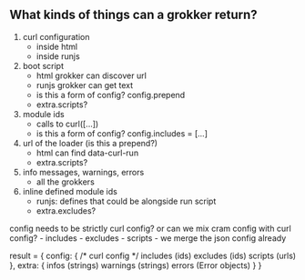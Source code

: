 ## What kinds of things can a grokker return?

1. curl configuration
	- inside html
	- inside runjs
2. boot script
	- html grokker can discover url
	- runjs grokker can get text
	- is this a form of config? config.prepend
	- extra.scripts?
3. module ids
	- calls to curl([...])
	- is this a form of config? config.includes = [...]
4. url of the loader (is this a prepend?)
	- html can find data-curl-run
	- extra.scripts?
5. info messages, warnings, errors
	- all the grokkers
6. inline defined module ids
	- runjs: defines that could be alongside run script
	- extra.excludes?

config needs to be strictly curl config?
or can we mix cram config with curl config?
	- includes
	- excludes
	- scripts
	- we merge the json config already

result = {
	config: {
		/* curl config */
		includes (ids)
		excludes (ids)
		scripts (urls)
	},
	extra: {
		infos (strings)
		warnings (strings)
		errors (Error objects)
	}
}
